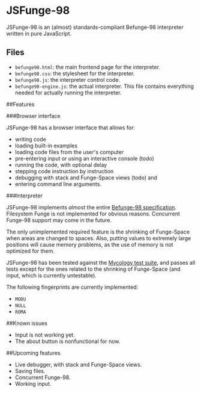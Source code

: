 # JSFunge-98

JSFunge-98 is an (almost) standards-compliant Befunge-98 interpreter written in pure JavaScript.

## Files

  - `befunge98.html`: the main frontend page for the interpreter.
  - `befunge98.css`: the stylesheet for the interpreter.
  - `befunge98.js`: the interpreter control code.
  - `befunge98-engine.js`: the actual interpreter. This file contains everything needed for actually running the
    interpreter.

##Features

###Browser interface

JSFunge-98 has a browser interface that allows for:

  - writing code
  - loading built-in examples
  - loading code files from the user's computer
  - pre-entering input or using an interactive console (todo)
  - running the code, with optional delay
  - stepping code instruction by instruction
  - debugging with stack and Funge-Space views (todo) and
  - entering command line arguments.

###Interpreter

JSFunge-98 implements _almost_ the entire [Befunge-98 specification](http://quadium.net/funge/spec98.html). Filesystem
Funge is not implemented for obvious reasons. Concurrent Funge-98 support may come in the future.

The only unimplemented required feature is the shrinking of Funge-Space when areas are changed to spaces. Also, putting
values to extremely large positions will cause memory problems, as the use of memory is not optimized for them.

JSFunge-98 has been tested against the [Mycology test suite](https://github.com/Deewiant/Mycology/), and passes all
tests except for the ones related to the shrinking of Funge-Space (and input, which is currently untestable).

The following fingerprints are currently implemented:

  - `MODU`
  - `NULL`
  - `ROMA`

##Known issues

  - Input is not working yet.
  - The about button is nonfunctional for now.

##Upcoming features

  - Live debugger, with stack and Funge-Space views.
  - Saving files.
  - Concurrent Funge-98.
  - Working input.
